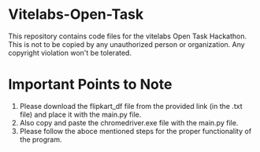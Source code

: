 # Vitelabs-Open-Task
This repository contains code files for the vitelabs Open Task Hackathon. This is not to be copied by any unauthorized person or organization. Any copyright violation won't be tolerated.
# Important Points to Note
1. Please download the flipkart_df file from the provided link (in the .txt file) and place it with the main.py file.
2. Also copy and paste the chromedriver.exe file with the main.py file.
3. Please follow the aboce mentioned steps for the proper functionality of the program.
